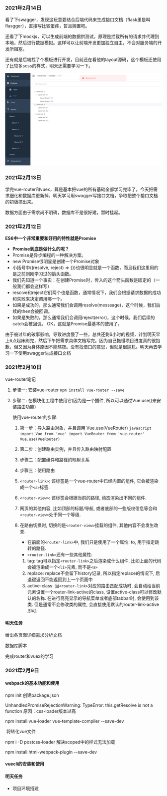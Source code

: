 ### 2021年2月14日

看了下swagger，发现这玩意要结合后端代码来生成接口文档（flask里是叫flasgger），直接写比较蛋疼，暂且搁置吧。

还看了下mockjs，可以生成前端的数据供测试，原理是拦截所有的请求并代理到本地，然后进行数据模拟。这样可以让前端开发更加独立自主，不会对服务端的开发所阻塞。

还有就是后端找了个模板进行开发，目前还在看他的layout源码，这个模板还使用了比较多scss的样式，明天还需要学习一下。

![avatar](./img/template.png)



### 2021年2月13日

学完vue-router和vuex，算是基本把vue的所有基础全部学习完毕了。今天把需求细化和数据库更新掉，明天学习用swagger写接口文档，争取把整个接口文档的初版搞出来。

数据方面由于需求尚不明确，数据库不是很好建，暂时挂起。

### 2021年2月12日

**ES6中一个非常重要和好用的特性就是Promise**

- **Promise到底是做什么的呢？**
- Promise是异步编程的一种解决方案。
- new Promise很明显是创建一个Promise对象
- 小括号中((resolve, reject) => {})也很明显就是一个函数，而且我们这里用的是之前刚刚学习过的箭头函数。
- 我们先知道一个事实：在创建Promise时，传入的这个箭头函数是固定的（一般我们都会这样写）
- resolve和reject它们两个也是函数，通常情况下，我们会根据请求数据的成功和失败来决定调用哪一个。
- 如果是成功的，那么通常我们会调用resolve(messsage)，这个时候，我们后续的then会被回调。
- 如果是失败的，那么通常我们会调用reject(error)，这个时候，我们后续的catch会被回调。
  OK，这就是Promise最基本的使用了。

由于被过年的破事影响，导致进度慢了一些，总共还剩6小时的视频，计划明天早上6点起床刷完，然后下午把需求具体文档写完。因为自己拖慢项目进度真的很抱歉，但又因为身体原因不能熬夜。没有找借口的意思，但就是很尴尬。明天再去学习一下使用swagger生成接口文档



### 2021年2月10日

vue-router笔记

1. 步骤一: 安装vue-router
   `npm install vue-router --save`

2. 步骤二: 在模块化工程中使用它(因为是一个插件, 所以可以通过Vue.use()来安装路由功能)

   使用vue-router的步骤:

   1. 第一步：导入路由对象，并且调用 Vue.use(VueRouter)
      `javascript import Vue from 'vue' import VueRouter from 'vue-router' Vue.use(VueRouter)`

   2. 第二步：创建路由实例，并且传入路由映射配置

   3. 步骤二：配置组件和路径的映射关系

   4. 步骤三：使用路由

   5. `<router-link>`: 该标签是一个vue-router中已经内置的组件, 它会被渲染成一个`<a>`标签.

   6. `<router-view>`: 该标签会根据当前的路径, 动态渲染出不同的组件.

   7. 网页的其他内容, 比如顶部的标题/导航, 或者底部的一些版权信息等会和`<router-view>`处于同一个等级.

   8. 在路由切换时, 切换的是`<router-view>`挂载的组件, 其他内容不会发生改变.

      - 在前面的`<router-link>`中, 我们只是使用了一个属性: to, 用于指定跳转的路径.
      - `<router-link>`还有一些其他属性:

      1. tag: tag可以指定`<router-link>`之后渲染成什么组件, 比如上面的代码会被渲染成一个`<li>`元素, 而不是`<a>`
      2. replace: replace不会留下history记录, 所以指定replace的情况下, 后退键返回不能返回到上一个页面中
      3. active-class: 当`<router-link>`对应的路由匹配成功时, 会自动给当前元素设置一个router-link-active的class, 设置active-class可以修改默认的名称.
         在进行高亮显示的导航菜单或者底部tabbar时, 会使用到该类.
         但是通常不会修改类的属性, 会直接使用默认的router-link-active即可.

#### 明天任务

给出各页面详细需求分析文档

数据库脚本

完成router和vuex的学习



### 2021年2月9日

#### webpack的基本功能和使用

npm init
	创建package.json

UnhandledPromiseRejectionWarning: TypeError: this.getResolve is not a function
	原因：css-loader版本过高

npm install vue-loader vue-template-compiler --save-dev

​	将转化vue文件

npm i -D postcss-loader
	解决scoped中的样式无法加载

npm install html-webpack-plugin --save-dev

#### vuecli的安装和使用

#### 明天任务

* 项目环境搭建

  



